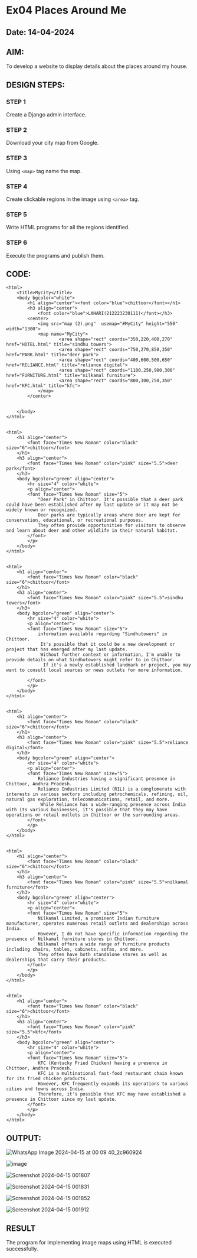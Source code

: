 # Ex04 Places Around Me
## Date: 14-04-2024

## AIM:
To develop a website to display details about the places around my house.

## DESIGN STEPS:

### STEP 1
Create a Django admin interface.

### STEP 2
Download your city map from Google.

### STEP 3
Using ```<map>``` tag name the map.

### STEP 4
Create clickable regions in the image using ```<area>``` tag.

### STEP 5
Write HTML programs for all the regions identified.

### STEP 6
Execute the programs and publish them.

## CODE:
```
<html>
    <title>Mycity</title>
    <body bgcolor="white">
        <h1 align="center"><font color="blue">chittoor</font></h1>
        <h3 align="center">
            <font color="blue">LAHARI(212223230111)</font></h3>
        <center>
            <img src="map (2).png"  usemap="#MyCity" height="550" width="1300">
            <map name="MyCity">
                    <area shape="rect" coords="350,220,400,270" href="HOTEL.html" title="sindhu towers">     
                    <area shape="rect" coords="750,270,850,350" href="PARK.html" title="deer park">
                    <area shape="rect" coords="400,600,500,650" href="RELIANCE.html" title="reliance digital">
                    <area shape="rect" coords="1100,250,900,300" href="FURNITURE.html" title="nilkamal furniture">
                    <area shape="rect" coords="800,300,750,350" href="KFC.html" title="kfc">
            </map>
        </center>
       

    </body>
</html>


<html>
    <h1 align="center">
        <font face="Times New Roman" color="black" size="6">chittoor</font>
    </h1>
    <h3 align="center">
        <font face="Times New Roman" color="pink" size="5.5">deer park</font>
    </h3>
    <body bgcolor="green" align="center">
        <hr size="4" color="white">
        <p align="center">
        <font face="Times New Roman" size="5">
            "Deer Park" in Chittoor. It's possible that a deer park could have been established after my last update or it may not be widely known or recognized.
            Deer parks are typically areas where deer are kept for conservation, educational, or recreational purposes. 
            They often provide opportunities for visitors to observe and learn about deer and other wildlife in their natural habitat.
        </font>
        </p>
    </body>
</html>


<html>
    <h1 align="center">
        <font face="Times New Roman" color="black" size="6">chittoor</font>
    </h1>
    <h3 align="center">
        <font face="Times New Roman" color="pink" size="5.5">sindhu towers</font>
    </h3>
    <body bgcolor="green" align="center">
        <hr size="4" color="white">
        <p align="center">
        <font face="Times New Roman" size="5">
            information available regarding "Sindhutowers" in Chittoor.
             It's possible that it could be a new development or project that has emerged after my last update. 
             Without further context or information, I'm unable to provide details on what Sindhutowers might refer to in Chittoor.
              If it's a newly established landmark or project, you may want to consult local sources or news outlets for more information.

        </font>
        </p>
    </body>
</html>


<html>
    <h1 align="center">
        <font face="Times New Roman" color="black" size="6">chittoor</font>
    </h1>
    <h3 align="center">
        <font face="Times New Roman" color="pink" size="5.5">reliance digital</font>
    </h3>
    <body bgcolor="green" align="center">
        <hr size="4" color="white">
        <p align="center">
        <font face="Times New Roman" size="5">
            Reliance Industries having a significant presence in Chittoor, Andhra Pradesh. 
            Reliance Industries Limited (RIL) is a conglomerate with interests in various sectors including petrochemicals, refining, oil, natural gas exploration, telecommunications, retail, and more.
             While Reliance has a wide-ranging presence across India with its various businesses, it's possible that they may have operations or retail outlets in Chittoor or the surrounding areas.
        </font>
        </p>
    </body>
</html>


<html>
    <h1 align="center">
        <font face="Times New Roman" color="black" size="6">chittoor</font>
    </h1>
    <h3 align="center">
        <font face="Times New Roman" color="pink" size="5.5">nilkamal furniture</font>
    </h3>
    <body bgcolor="green" align="center">
        <hr size="4" color="white">
        <p align="center">
        <font face="Times New Roman" size="5">
            Nilkamal Limited, a prominent Indian furniture manufacturer, operates numerous retail outlets and dealerships across India. 
            However, I do not have specific information regarding the presence of Nilkamal furniture stores in Chittoor.
            Nilkamal offers a wide range of furniture products including chairs, tables, cabinets, sofas, and more. 
            They often have both standalone stores as well as dealerships that carry their products.
        </font>
        </p>
    </body>
</html>


<html>
    <h1 align="center">
        <font face="Times New Roman" color="black" size="6">chittoor</font>
    </h1>
    <h3 align="center">
        <font face="Times New Roman" color="pink" size="5.5">kfc</font>
    </h3>
    <body bgcolor="green" align="center">
        <hr size="4" color="white">
        <p align="center">
        <font face="Times New Roman" size="5">
            KFC (Kentucky Fried Chicken) having a presence in Chittoor, Andhra Pradesh. 
            KFC is a multinational fast-food restaurant chain known for its fried chicken products.
            However, KFC frequently expands its operations to various cities and towns across India.
            Therefore, it's possible that KFC may have established a presence in Chittoor since my last update.
        </font>
        </p>
    </body>
</html>

```
## OUTPUT:


![WhatsApp Image 2024-04-15 at 00 09 40_2c960924](https://github.com/AnnaLahari/NearMe/assets/149365425/626342ae-66d5-4753-957d-a6fa15307def)


![image](https://github.com/AnnaLahari/NearMe/assets/149365425/1f87ff3f-f297-4202-bbbd-06418a18fb5e)


![Screenshot 2024-04-15 001807](https://github.com/AnnaLahari/NearMe/assets/149365425/0ea0f14a-a934-4bef-a287-f65630016aab)


![Screenshot 2024-04-15 001831](https://github.com/AnnaLahari/NearMe/assets/149365425/82d0e4e4-4368-485d-b284-33275742348c)


![Screenshot 2024-04-15 001852](https://github.com/AnnaLahari/NearMe/assets/149365425/46ac804f-b999-4645-8462-6dab4fb1ebfa)


![Screenshot 2024-04-15 001912](https://github.com/AnnaLahari/NearMe/assets/149365425/2c4eea5d-0f58-468b-950b-e8d3db360212)



## RESULT
The program for implementing image maps using HTML is executed successfully.
